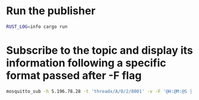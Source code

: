 # Run the publisher
```bash
RUST_LOG=info cargo run
```

# Subscribe to the topic and display its information following a specific format passed after -F flag
```bash
mosquitto_sub -h 5.196.78.28 -t 'threadx/A/0/2/8001' -v -F '@H:@M:@S | %t | %p'
```
